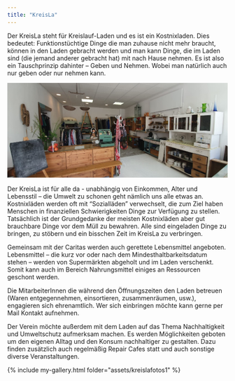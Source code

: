 ```yaml
---
title: "KreisLa"
---
```

Der KreisLa steht für Kreislauf-Laden und es ist ein Kostnixladen. Dies bedeutet: Funktionstüchtige Dinge die man zuhause nicht mehr braucht, können in den Laden gebracht werden und man kann Dinge, die im Laden sind (die jemand anderer gebracht hat) mit nach Hause nehmen.
Es ist also ein Tauschprinzip dahinter – Geben und Nehmen. Wobei man natürlich auch nur geben oder nur nehmen kann.

<img src="assets/Ganz2.jpg" alt="drawing" width="600"/>

Der KreisLa ist für alle da - unabhängig von Einkommen, Alter und Lebensstil – die Umwelt zu schonen geht nämlich uns alle etwas an. Kostnixläden werden oft mit “Sozialläden” verwechselt, die zum Ziel haben Menschen in finanziellen Schwierigkeiten Dinge zur Verfügung zu stellen. Tatsächlich ist der Grundgedanke der meisten Kostnixläden aber gut brauchbare Dinge vor dem Müll zu bewahren. Alle sind eingeladen Dinge zu bringen, zu stöbern und ein bisschen Zeit im KreisLa zu verbringen.

Gemeinsam mit der Caritas werden auch gerettete Lebensmittel angeboten. Lebensmittel – die kurz vor oder nach dem Mindesthaltbarkeitsdatum stehen – werden von Supermärkten abgeholt und im Laden verschenkt.
Somit kann auch im Bereich Nahrungsmittel einiges an Ressourcen geschont werden.

Die MitarbeiterInnen die während den Öffnungszeiten den Laden betreuen (Waren entgegennehmen, einsortieren, zusammenräumen, usw.), engagieren sich ehrenamtlich. Wer sich einbringen möchte kann gerne per Mail Kontakt aufnehmen.

Der Verein möchte außerdem mit dem Laden auf das Thema Nachhaltigkeit und Umweltschutz aufmerksam machen. Es werden Möglichkeiten geboten um den eigenen Alltag und den Konsum nachhaltiger zu gestalten. Dazu finden zusätzlich auch regelmäßig Repair Cafes statt und auch sonstige diverse Veranstaltungen.

{% include my-gallery.html folder="assets/kreislafotos1" %}
